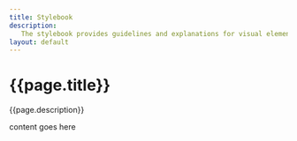 ```yaml
---
title: Stylebook
description:
   The stylebook provides guidelines and explanations for visual elements in the FreeCAD application
layout: default
---
```


# {{page.title}}

{{page.description}}

content goes here
